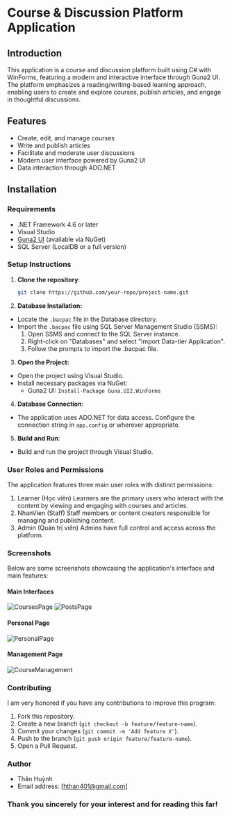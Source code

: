 # Course & Discussion Platform Application

## Introduction
This application is a course and discussion platform built using C# with WinForms, featuring a modern and interactive interface through Guna2 UI. The platform emphasizes a reading/writing-based learning approach, enabling users to create and explore courses, publish articles, and engage in thoughtful discussions.

## Features
- Create, edit, and manage courses
- Write and publish articles
- Facilitate and moderate user discussions
- Modern user interface powered by Guna2 UI
- Data interaction through ADO.NET

## Installation

### Requirements
- .NET Framework 4.6 or later
- Visual Studio
- [Guna2 UI](https://www.nuget.org/packages/Guna.UI2.WinForms/) (available via NuGet)
- SQL Server (LocalDB or a full version)

### Setup Instructions
1. **Clone the repository**:
   ```bash
   git clone https://github.com/your-repo/project-name.git
2. **Database Installation:**
- Locate the `.bacpac` file in the Database directory.
- Import the `.bacpac` file using SQL Server Management Studio (SSMS):
  1. Open SSMS and connect to the SQL Server instance.
  2. Right-click on "Databases" and select "Import Data-tier Application".
  3. Follow the prompts to import the .bacpac file.
3.  **Open the Project:**
- Open the project using Visual Studio.
- Install necessary packages via NuGet:
  - Guna2 UI: `Install-Package Guna.UI2.WinForms`
4. **Database Connection**:
- The application uses ADO.NET for data access. Configure the connection string in `app.config` or wherever appropriate.
5. **Build and Run**:
- Build and run the project through Visual Studio.
 
### User Roles and Permissions
The application features three main user roles with distinct permissions:
1. Learner (Học viên)
Learners are the primary users who interact with the content by viewing and engaging with courses and articles.
2. NhanVien (Staff)
Staff members or content creators responsible for managing and publishing content.
3. Admin (Quản trị viên)
Admins have full control and access across the platform.

### Screenshots
Below are some screenshots showcasing the application's interface and main features:
#### Main Interfaces
![CoursesPage](https://github.com/user-attachments/assets/a051968a-daeb-4466-9ab9-3fe754ce37b9)
![PostsPage](https://github.com/user-attachments/assets/cb6a7759-8bf5-455c-8cb8-cabb66b3b339)
#### Personal Page
![PersonalPage](https://github.com/user-attachments/assets/014416e3-0828-4e0c-83be-1e2da9b3a4fa)
#### Management Page
![CourseManagement](https://github.com/user-attachments/assets/23e7f300-f4e3-41ae-b461-24219ec3b597)

### Contributing
I am very honored if you have any contributions to improve this program:
1. Fork this repository.
2. Create a new branch (`git checkout -b feature/feature-name`).
3. Commit your changes (`git commit -m 'Add feature X'`).
4. Push to the branch (`git push origin feature/feature-name`).
5. Open a Pull Request.
  
### Author
- Thân Huỳnh
- Email address: [hthan401@gmail.com]


### Thank you sincerely for your interest and for reading this far!
